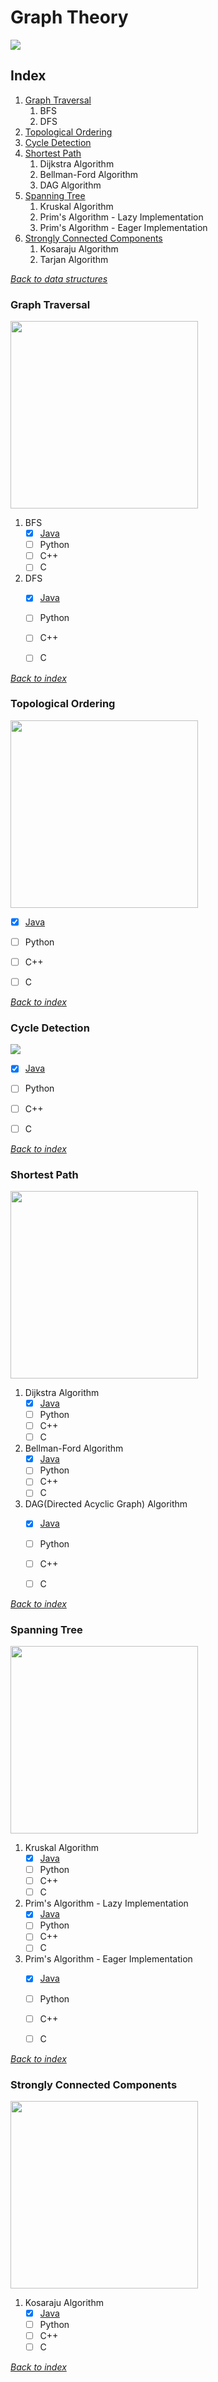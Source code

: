 # Graph Theory

<img src="../img/Graph.png" widht="400">

## Index

1. [Graph Traversal](https://github.com/VLVentura/notes/tree/master/Algorithms_and_DataStructures/DataStructures/GraphTeory#graph-traversal)
	1. BFS
	2. DFS
2. [Topological Ordering](https://github.com/VLVentura/notes/tree/master/Algorithms_and_DataStructures/DataStructures/GraphTeory#topological-ordering)
3. [Cycle Detection](https://github.com/VLVentura/notes/tree/master/Algorithms_and_DataStructures/DataStructures/GraphTeory#cycle-detection)
4. [Shortest Path](https://github.com/VLVentura/notes/tree/master/Algorithms_and_DataStructures/DataStructures/GraphTeory#shortest-path)
	1. Dijkstra Algorithm
	2. Bellman-Ford Algorithm
	3. DAG Algorithm
5. [Spanning Tree](https://github.com/VLVentura/notes/tree/master/Algorithms_and_DataStructures/DataStructures/GraphTeory#spanning-tree)
	1. Kruskal Algorithm
	2. Prim's Algorithm - Lazy Implementation
	3. Prim's Algorithm - Eager Implementation
6. [Strongly Connected Components](https://github.com/VLVentura/notes/tree/master/Algorithms_and_DataStructures/DataStructures/GraphTeory#strongly-connected-components)
	1. Kosaraju Algorithm
	2. Tarjan Algorithm


[*_Back to data structures_*](https://github.com/VLVentura/notes/tree/master/Algorithms_and_DataStructures/DataStructures#index)


### Graph Traversal

<img src="../img/GraphTraversal.png" widht="400" height="300">

1. BFS
	* [x] [Java](https://github.com/VLVentura/notes/tree/master/Algorithms_and_DataStructures/DataStructures/GraphTeory/GraphTraversal/BFS/java)
	* [ ] Python 
	* [ ] C++
	* [ ] C 

2. DFS
	* [x] [Java](https://github.com/VLVentura/notes/tree/master/Algorithms_and_DataStructures/DataStructures/GraphTeory/GraphTraversal/DFS/java)
	* [ ] Python 
	* [ ] C++
	* [ ] C


[*_Back to index_*](https://github.com/VLVentura/notes/tree/master/Algorithms_and_DataStructures/DataStructures/GraphTeory#index)


### Topological Ordering

<img src="../img/Topological.png" widht="400" height="300">

* [x] [Java](https://github.com/VLVentura/notes/tree/master/Algorithms_and_DataStructures/DataStructures/GraphTeory/TopologicalOrdering/java)
* [ ] Python 
* [ ] C++
* [ ] C


[*_Back to index_*](https://github.com/VLVentura/notes/tree/master/Algorithms_and_DataStructures/DataStructures/GraphTeory#index)


### Cycle Detection

<img src="../img/Cycle.png" widht="400">

* [x] [Java](https://github.com/VLVentura/notes/tree/master/Algorithms_and_DataStructures/DataStructures/GraphTeory/CycleDetection/java)
* [ ] Python 
* [ ] C++
* [ ] C


[*_Back to index_*](https://github.com/VLVentura/notes/tree/master/Algorithms_and_DataStructures/DataStructures/GraphTeory#index)


### Shortest Path

<img src="../img/Shortest.png" widht="400" height="300">

1. Dijkstra Algorithm
	* [x] [Java](https://github.com/VLVentura/notes/tree/master/Algorithms_and_DataStructures/DataStructures/GraphTeory/ShortestPath/DijkstraAlgorithm/java)
	* [ ] Python 
	* [ ] C++
	* [ ] C

2. Bellman-Ford Algorithm
	* [x] [Java](https://github.com/VLVentura/notes/tree/master/Algorithms_and_DataStructures/DataStructures/GraphTeory/ShortestPath/BellmanFordAlgorithm/java)
	* [ ] Python 
	* [ ] C++
	* [ ] C

3. DAG(Directed Acyclic Graph) Algorithm
	* [x] [Java](https://github.com/VLVentura/notes/tree/master/Algorithms_and_DataStructures/DataStructures/GraphTeory/ShortestPath/DAGAlgorithm/java)
	* [ ] Python 
	* [ ] C++
	* [ ] C


[*_Back to index_*](https://github.com/VLVentura/notes/tree/master/Algorithms_and_DataStructures/DataStructures/GraphTeory#index)


### Spanning Tree

<img src="../img/Spanning.png" widht="400" height="300">

1. Kruskal Algorithm
	* [x] [Java](https://github.com/VLVentura/notes/tree/master/Algorithms_and_DataStructures/DataStructures/GraphTeory/SpanningTrees/KruskalAlgorithm/java)
	* [ ] Python 
	* [ ] C++
	* [ ] C

2. Prim's Algorithm - Lazy Implementation
	* [x] [Java](https://github.com/VLVentura/notes/tree/master/Algorithms_and_DataStructures/DataStructures/GraphTeory/SpanningTrees/PrimsAlgorithmLazy/java)
	* [ ] Python 
	* [ ] C++
	* [ ] C

3. Prim's Algorithm - Eager Implementation
	* [x] [Java](https://github.com/VLVentura/notes/tree/master/Algorithms_and_DataStructures/DataStructures/GraphTeory/SpanningTrees/PrimsAlgorithmEager/java)
	* [ ] Python 
	* [ ] C++
	* [ ] C


[*_Back to index_*](https://github.com/VLVentura/notes/tree/master/Algorithms_and_DataStructures/DataStructures/GraphTeory#index)


### Strongly Connected Components

<img src="../img/Strongly.png" widht="400" height="300">

1. Kosaraju Algorithm
	* [x] [Java](https://github.com/VLVentura/notes/tree/master/Algorithms_and_DataStructures/DataStructures/GraphTeory/StronglyConnectedComponents/KosajaruAlgorithm/java)
	* [ ] Python 
	* [ ] C++
	* [ ] C

[*_Back to index_*](https://github.com/VLVentura/notes/tree/master/Algorithms_and_DataStructures/DataStructures/GraphTeory#index)